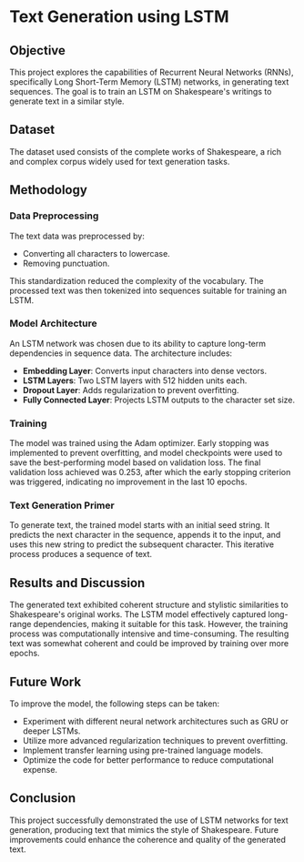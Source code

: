 # Text Generation using LSTM

## Objective
This project explores the capabilities of Recurrent Neural Networks (RNNs), specifically Long Short-Term Memory (LSTM) networks, in generating text sequences. The goal is to train an LSTM on Shakespeare's writings to generate text in a similar style.

## Dataset
The dataset used consists of the complete works of Shakespeare, a rich and complex corpus widely used for text generation tasks.

## Methodology

### Data Preprocessing
The text data was preprocessed by:
- Converting all characters to lowercase.
- Removing punctuation.

This standardization reduced the complexity of the vocabulary. The processed text was then tokenized into sequences suitable for training an LSTM.

### Model Architecture
An LSTM network was chosen due to its ability to capture long-term dependencies in sequence data. The architecture includes:
- **Embedding Layer**: Converts input characters into dense vectors.
- **LSTM Layers**: Two LSTM layers with 512 hidden units each.
- **Dropout Layer**: Adds regularization to prevent overfitting.
- **Fully Connected Layer**: Projects LSTM outputs to the character set size.



### Training
The model was trained using the Adam optimizer. Early stopping was implemented to prevent overfitting, and model checkpoints were used to save the best-performing model based on validation loss. The final validation loss achieved was 0.253, after which the early stopping criterion was triggered, indicating no improvement in the last 10 epochs.

### Text Generation Primer
To generate text, the trained model starts with an initial seed string. It predicts the next character in the sequence, appends it to the input, and uses this new string to predict the subsequent character. This iterative process produces a sequence of text.

## Results and Discussion
The generated text exhibited coherent structure and stylistic similarities to Shakespeare's original works. The LSTM model effectively captured long-range dependencies, making it suitable for this task. However, the training process was computationally intensive and time-consuming. The resulting text was somewhat coherent and could be improved by training over more epochs.

## Future Work
To improve the model, the following steps can be taken:
- Experiment with different neural network architectures such as GRU or deeper LSTMs.
- Utilize more advanced regularization techniques to prevent overfitting.
- Implement transfer learning using pre-trained language models.
- Optimize the code for better performance to reduce computational expense.

## Conclusion
This project successfully demonstrated the use of LSTM networks for text generation, producing text that mimics the style of Shakespeare. Future improvements could enhance the coherence and quality of the generated text.
